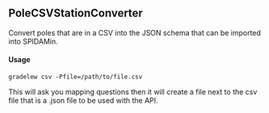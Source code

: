 PoleCSVStationConverter
----------------------

Convert poles that are in a CSV into the JSON schema that can be imported into SPIDAMin.

#### Usage

    gradelew csv -Pfile=/path/to/file.csv

This will ask you mapping questions then it will create a file next to the csv file that is a .json file to be used with the API.
